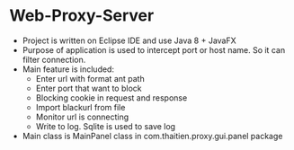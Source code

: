 # Web-Proxy-Server
- Project is written on Eclipse IDE and use Java 8 + JavaFX
- Purpose of application is used to intercept port or host name. So it can filter connection.
- Main feature is included:
  + Enter url with format ant path
  + Enter port that want to block
  + Blocking cookie in request and response
  + Import blackurl from file
  + Monitor url is connecting
  + Write to log. Sqlite is used to save log
- Main class is MainPanel class in com.thaitien.proxy.gui.panel package
